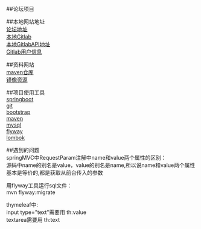 ##论坛项目<br>

##本地网站地址<br>
[论坛地址](http://localhost:8887)<br>
[本地Gitlab](http://192.168.31.174/)<br>
[本地GitlabAPI地址](http://192.168.31.174/help/api/oauth2.md)<br>
[Gitlab用户信息](http://192.168.31.174/api/v4/user?access_token=jCEq22FxbCc2Jsr7uySM)

##资料网站<br>
[maven仓库](https://mvnrepository.com/)<br>
[镜像资源](https://mirrors.tuna.tsinghua.edu.cn/)<br>

##项目使用工具<br>
[springboot](https://spring.io/)<br>
[git](https://git-scm.com/)<br>
[bootstrap](https://www.bootcss.com/)<br>
[maven](http://maven.apache.org/)<br>
[mysql](https://www.mysql.com/)<br>
[flyway](https://flywaydb.org/)<br>
[lombok](https://projectlombok.org/)<br>

##遇到的问题<br>
springMVC中RequestParam注解中name和value两个属性的区别：<br>
源码中name的别名是value，value的别名是name,所以说name和value两个属性基本是等价的,都是获取从前台传入的参数<br>

用flyway工具运行sql文件：<br>
mvn flyway:migrate<br>

thymeleaf中:<br>
input type="text"需要用 th:value<br>
textarea需要用 th:text<br>
